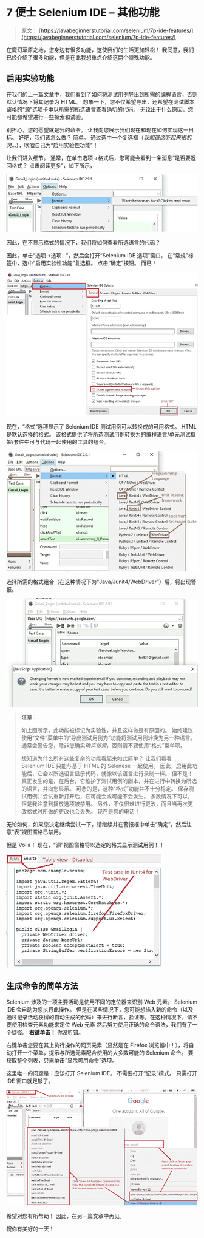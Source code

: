# 7 便士 Selenium IDE – 其他功能

> 原文： [https://javabeginnerstutorial.com/selenium/7p-ide-features/](https://javabeginnerstutorial.com/selenium/7p-ide-features/)

在魔幻草原之地，您身边有很多功能，这使我们的生活更加轻松！ 我同意，我们已经介绍了很多功能，但是在此我想重点介绍这两个特殊功能。

## 启用实验功能

在我们的[上一篇文章](https://javabeginnerstutorial.com/selenium/7o-ide-export-testcase/)中，我们看到了如何将测试用例导出到所需的编程语言，否则默认情况下将其记录为 HTML。 想象一下，您不仅希望导出，还希望在测试脚本窗格的“源”选项卡中以所需的所选语言查看确切的代码。 无论出于什么原因，您可能都希望进行一些探索和试验。

别担心，您的愿望就是我的命令。 让我向您展示我们现在和现在如何实现这一目标。 好吧，我们该怎么做？ 简单。 通过选中一个复选框（*我知道这听起来很机灵…*），吹嘘自己为“启用实验性功能”！

让我们进入细节。 通常，在单击选项->格式后，您可能会看到一条消息“是否要返回格式？ 点击阅读更多”，如下所示，

![want formats](img/62c3800f53e8e60b863f388b8e37e223.png)

因此，在不显示格式的情况下，我们将如何查看所选语言的代码？

因此，单击“选项->选项...”，然后会打开“Selenium IDE 选项”窗口。 在“常规”标签中，选中“启用实验性功能”复选框。 点击“确定”按钮。 而已！

![experimental features](img/6a37deb41658463ddb103639c32894f6.png)

现在，“格式”选项显示了 Selenium IDE 测试用例可以转换成的可用格式。 HTML 是默认选择的格式。 该格式提供了将所选测试用例转换为的编程语言/单元测试框架/套件中可与代码一起使用的工具的组合。

![available formats](img/74bd2a31f4630c10900264c5a6f91840.png)    

选择所需的格式组合（在这种情况下为“Java/Junit4/WebDriver”）后，将出现警报。

![format alert](img/8749bbbb28d76508ddfbaa1fc0a38ed2.png)

> **注意**：
> 
> 如上图所示，此功能被标记为实验性，并且这样做是有原因的。 始终建议使用“文件”菜单中的“导出测试用例为”功能将测试用例转换为另一种语言。 通常会警告您，除非您确实*确实想要*，否则请不要使用“格式”菜单项。
> 
> 想知道为什么所有这些复杂的功能看起来如此简单？ 让我们看看……Selenium IDE 只能与基于 HTML 的 Selenese 一起使用。 因此，启用此功能后，它会以所选语言显示代码，就像以该语言进行录制一样。 但不是！ 真正发生的是，在后台，它维护了测试用例的副本，并在进行中转换为所选的语言，并向您显示。 可悲的是，这种“格式”功能并不十分稳定。 保存测试用例并尝试重新打开后，它可能会或可能不会发生。 多数情况下可以，但是我注意到播放选项被禁用。 另外，不仅很难进行更改，而且当再次更改格式时所做的更改也会丢失。 现在是您的电话！

无论如何，如果您决定继续尝试一下，请继续并在警报框中单击“确定”，然后注意“表”视图窗格已禁用。

但是 Voila！ 现在，“源”视图窗格将以选定的格式显示测试用例！！

![JUnit test case](img/2449ad6adcf5e5e00a15f73002dd0963.png)

## 生成命令的简单方法

Selenium 涉及的一项主要活动是使用不同的定位器来识别 Web 元素。 Selenium IDE 会自动为您执行此操作。 但是在某些情况下，您可能想插入新的命令（以及通过记录活动获得的自动生成的代码）来进行断言，验证等。在这种情况下，请不要使用检查元素功能来定位 Web 元素 然后努力使用正确的命令语法，我们有了一个捷径。 **右键单击！** 你没听错。

右键单击您要在其上执行操作的网页元素（显然是在 Firefox 浏览器中！），将自动打开一个菜单，提示与所选元素配合使用的大多数可能的 Selenium 命令。 要获取整个列表，只需单击“显示可用命令”选项。

这里唯一的问题是：应该打开 Selenium IDE。 不需要打开“记录”模式。 只需打开 IDE 窗口就足够了。

![generating commands](img/4c884d255235bd56357682e3efaa3a54.png)

希望对您有所帮助！ 因此，在另一篇文章中再见。

祝你有美好的一天！

